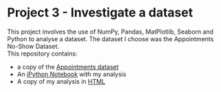 # Project 3 - Investigate a dataset
This project involves the use of NumPy, Pandas, MatPlotlib, Seaborn and Python to analyse a dataset. The dataset I choose was the Appointments No-Show Dataset.    
This repository contains:    
- a copy of the [Appointments dataset](./no_shows.csv)
- An [iPython Notebook](./appointments_no_shows.ipynb) with my analysis
- A copy of my analysis in [HTML](./appointments_no_shows.html)
